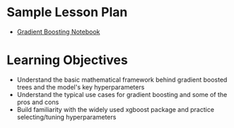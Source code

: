 # Sample Lesson Plan
- [Gradient Boosting Notebook](GradientBoostedTrees_xgboost.ipynb)

# Learning Objectives

* Understand the basic mathematical framework behind gradient boosted trees and the model's key hyperparameters
* Understand the typical use cases for gradient boosting and some of the pros and cons
* Build familiarity with the widely used xgboost package and practice selecting/tuning hyperparameters
